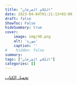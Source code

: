 ```yaml
---
title: "الكلام العرفان"
date: 2023-04-04T01:21:13+03:00
draft: false
ShowToc: False
hideSummary: true
cover:
    image: img/48.png
    alt: 'صورة'
    caption: ''
#    hidden: false
summary: 
tags: ["الكلام العرفان"]
categories: []
---
```

[تحميل الكتاب](./../../books/48.pdf)

